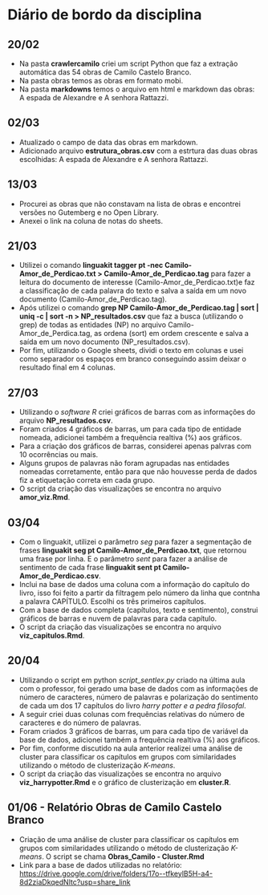 # Diário de bordo da disciplina

## 20/02
- Na pasta **crawlercamilo** criei um script Python que faz a extração automática das 54 obras de Camilo Castelo Branco.
- Na pasta obras temos as obras em formato mobi. 
- Na pasta **markdowns** temos o arquivo em html e markdown das obras: A espada de Alexandre e A senhora Rattazzi.

## 02/03
- Atualizado o campo de data das obras em markdown.
- Adicionado arquivo **estrutura_obras.csv** com a estrtura das duas obras escolhidas: A espada de Alexandre e A senhora Rattazzi.

## 13/03
- Procurei as obras que não constavam na lista de obras e encontrei versões no Gutemberg e no Open Library.
- Anexei o link na coluna de notas do sheets.

## 21/03
- Utilizei o comando **linguakit tagger pt -nec Camilo-Amor_de_Perdicao.txt > Camilo-Amor_de_Perdicao.tag** para fazer a leitura do documento de interesse (Camilo-Amor_de_Perdicao.txt)e faz a classificação de cada palavra do texto e salva a saída em um novo documento (Camilo-Amor_de_Perdicao.tag).
- Após utilizei o comando **grep NP Camilo-Amor_de_Perdicao.tag | sort | uniq -c | sort -n > NP_resultados.csv** que faz a busca (utilizando o grep) de todas as entidades (NP) no arquivo Camilo-Amor_de_Perdica.tag, as ordena (sort) em ordem crescente e salva a saída em um novo documento (NP_resultados.csv).
- Por fim, utilizando o Google sheets, dividi o texto em colunas e usei como separador os espaços em branco conseguindo assim deixar o resultado final em 4 colunas.

## 27/03
- Utilizando o *software R* criei gráficos de barras com as informações do arquivo **NP_resultados.csv**.
- Foram criados 4 gráficos de barras, um para cada tipo de entidade nomeada, adicionei também a frequência realtiva (%) aos gráficos.
- Para a criação dos gráficos de barras, considerei apenas palvras com 10 ocorrências ou mais.
- Alguns grupos de palavras não foram agrupadas nas entidades nomeadas corretamente, então para que não houvesse perda de dados fiz a etiquetação correta em cada grupo.
- O script da criação das visualizações se encontra no arquivo **amor_viz.Rmd**.

## 03/04
- Com o linguakit, utilizei o parâmetro *seg* para fazer a segmentação de frases **linguakit seg pt Camilo-Amor_de_Perdicao.txt**,  que retornou uma frase por linha. E o parâmetro *sent* para fazer a análise de sentimento de cada frase **linguakit sent pt Camilo-Amor_de_Perdicao.csv**.
- Inclui na base de dados uma coluna com a informação do capítulo do livro, isso foi feito a partir da filtragem pelo número da linha que contnha a palavra CAPÍTULO. Escolhi os três primeiros capítulos.
- Com a base de dados completa (capítulos, texto e sentimento), construi gráficos de barras e nuvem de palavras para cada capítulo.
- O script da criação das visualizações se encontra no arquivo **viz_capitulos.Rmd**.

## 20/04
- Utilizando o script em python *script_sentlex.py* criado na última aula com o professor, foi gerado uma base de dados com as informações de número de caracteres, número de palavras e polarização do sentimento de cada um dos 17 capítulos do livro *harry potter e a pedra filosofal*.
- A seguir criei duas colunas com frequências relativas do número de caracteres e do número de palavras. 
- Foram criados 3 gráficos de barras, um para cada tipo de variável da base de dados, adicionei também a frequência realtiva (%) aos gráficos.
- Por fim, conforme discutido na aula anterior realizei uma análise de cluster para classificar os capítulos em grupos com similaridades utilizando o método de clusterização *K-means*.
- O script da criação das visualizações se encontra no arquivo **viz_harrypotter.Rmd** e o gráfico de clusterização em **cluster.R**.

## 01/06 - Relatório Obras de Camilo Castelo Branco
- Criação de uma análise de cluster para classificar os capítulos em grupos com similaridades utilizando o método de clusterização *K-means*. O script se chama **Obras_Camilo - Cluster.Rmd**
- Link para a base de dados utilizadas no relatório: https://drive.google.com/drive/folders/17o--tfkeylB5H-a4-8d2ziaDkqedNltc?usp=share_link
